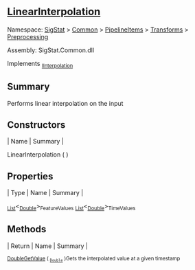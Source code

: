 # <sub>[LinearInterpolation](./LinearInterpolation.md)</sub>

Namespace: [SigStat]() > [Common](./../../../README.md) > [PipelineItems]() > [Transforms]() > [Preprocessing](./README.md)

Assembly: SigStat.Common.dll

Implements <sub>[IInterpolation](./IInterpolation.md)</sub>

## Summary
Performs linear interpolation on the input

## Constructors

| Name | Summary | 

LinearInterpolation (  )<sub></sub>


## Properties

| Type | Name | Summary | 

<sub>[List](https://docs.microsoft.com/en-us/dotnet/api/System.Collections.Generic.List-1)</sub>\<<sub>[Double](https://docs.microsoft.com/en-us/dotnet/api/System.Double)</sub>><sub>FeatureValues</sub><sub></sub>
<sub>[List](https://docs.microsoft.com/en-us/dotnet/api/System.Collections.Generic.List-1)</sub>\<<sub>[Double](https://docs.microsoft.com/en-us/dotnet/api/System.Double)</sub>><sub>TimeValues</sub><sub></sub>


## Methods

| Return | Name | Summary | 

<sub>[Double](https://docs.microsoft.com/en-us/dotnet/api/System.Double)</sub><sub>[GetValue](./Methods/LinearInterpolation-100663765.md) ( <sub>[`Double`](https://docs.microsoft.com/en-us/dotnet/api/System.Double)</sub> )</sub><sub>Gets the interpolated value at a given timestamp</sub>


